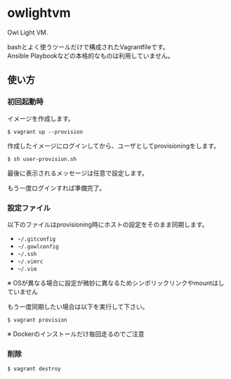 owlightvm
=========

Owl Light VM.

bashとよく使うツールだけで構成されたVagrantfileです。  
Ansible Playbookなどの本格的なものは利用していません。


使い方
------

### 初回起動時

イメージを作成します。

```
$ vagrant up --provision
```

作成したイメージにログインしてから、ユーザとしてprovisioningをします。

```
$ sh user-provision.sh
```

最後に表示されるメッセージは任意で設定します。

もう一度ログインすれば準備完了。


### 設定ファイル

以下のファイルはprovisioning時にホストの設定をそのまま同期します。

* `~/.gitconfig`
* `~/.gowlconfig`
* `~/.ssh`
* `~/.vimrc`
* `~/.vim`

※ OSが異なる場合に設定が微妙に異なるためシンボリックリンクやmountはしていません

もう一度同期したい場合は以下を実行して下さい。

```
$ vagrant provision
```

※ Dockerのインストールだけ毎回走るのでご注意


### 削除

```
$ vagrant destroy
```

